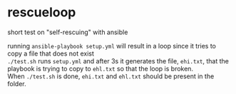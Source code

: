 # rescueloop
short test on "self-rescuing" with ansible

running `ansible-playbook setup.yml` will result in a loop since it tries to copy a file that does not exist\
`./test.sh` runs `setup.yml` and after 3s it generates the file, `ehi.txt`, that the playbook is trying to copy to `ehl.txt` so that the loop is broken.\
When `./test.sh` is done, `ehi.txt` and `ehl.txt` should be present in the folder.
